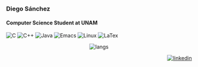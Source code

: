 ### Diego Sánchez
#### Computer Science Student at UNAM

![C](https://img.shields.io/badge/-%20C?style=flat&logo=C&logoColor=white&label=C&labelColor=%232D2D2D&color=%232D2D2D)
![C++](https://img.shields.io/badge/-%20C%2B%2B?style=flat&logo=C%2B%2B&logoColor=white&label=C%2B%2B&labelColor=%232d2d2d&color=%232D2D2D)
![Java](https://img.shields.io/badge/-%20C%2B%2B?style=flat&logo=openjdk&logoColor=white&label=Java&labelColor=%232d2d2d&color=%232D2D2D)
![Emacs](https://img.shields.io/badge/-%20emacs?style=flat&logo=gnuemacs&logoColor=white&label=Emacs&labelColor=%232d2d2d&color=%232D2D2D)
![Linux](https://img.shields.io/badge/-%20linux?style=flat&logo=Linux&logoColor=white&label=Linux&labelColor=%232d2d2d&color=%232D2D2D)
![LaTex](https://img.shields.io/badge/-%20LaTex%20-%20LaTex?style=flat&logo=latex&color=%232d2d2d)

<p align="center">
 <img src="https://github-readme-stats.vercel.app/api/top-langs/?username=diego-ssc&hide=html&show_icons=true&theme=transparent" alt="langs"/></a> 
</p>  

<p align="right">
  <a href="https://www.linkedin.com/in/diego-ssc/" target="blank"><img src="https://img.shields.io/badge/LinkedIn-0077B5?style=for-the-badge&logo=linkedin&logoColor=white" alt="linkedin"/></a> 
</p>  



<!--
**diego-ssc/diego-ssc** is a ✨ _special_ ✨ repository because its `README.md` (this file) appears on your GitHub profile.

Here are some ideas to get you started:

- 🔭 I’m currently working on ...
- 🌱 I’m currently learning ...
- 👯 I’m looking to collaborate on ...
- 🤔 I’m looking for help with ...
- 💬 Ask me about ...
- 📫 How to reach me: ...
- 😄 Pronouns: ...
- ⚡ Fun fact: ...
-->
